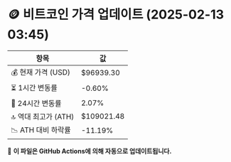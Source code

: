 # 🪙 비트코인 가격 업데이트 (2025-02-13 03:45)

| 항목                | 값 |
|--------------------|----------------|
| 💰 현재 가격 (USD) | $96939.30 |
| ⏳ 1시간 변동률    | -0.60% |
| 📆 24시간 변동률   | 2.07% |
| 🔝 역대 최고가 (ATH) | $109021.48 |
| 📉 ATH 대비 하락률 | -11.19% |

🔄 **이 파일은 GitHub Actions에 의해 자동으로 업데이트됩니다.**
